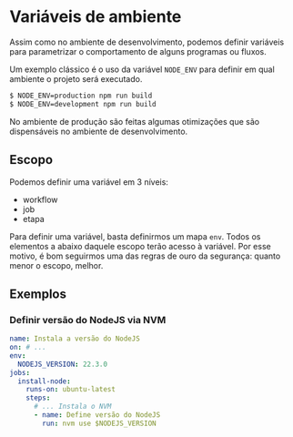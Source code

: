 # Variáveis de ambiente

Assim como no ambiente de desenvolvimento, podemos definir variáveis para parametrizar o comportamento de alguns programas ou fluxos.

Um exemplo clássico é o uso da variável `NODE_ENV` para definir em qual ambiente o projeto será executado.

```bash
$ NODE_ENV=production npm run build
$ NODE_ENV=development npm run build
```
No ambiente de produção são feitas algumas otimizações que são dispensáveis no ambiente de desenvolvimento.

## Escopo

Podemos definir uma variável em 3 níveis:
- workflow
- job
- etapa

Para definir uma variável, basta definirmos um mapa `env`. Todos os elementos a abaixo daquele escopo terão acesso à variável. Por esse motivo, é bom seguirmos uma das regras de ouro da segurança: quanto menor o escopo, melhor.

## Exemplos

### Definir versão do NodeJS via NVM
```yaml
name: Instala a versão do NodeJS
on: # ...
env:
  NODEJS_VERSION: 22.3.0
jobs:
  install-node:
    runs-on: ubuntu-latest
    steps:
      # ... Instala o NVM
      - name: Define versão do NodeJS
        run: nvm use $NODEJS_VERSION
```
